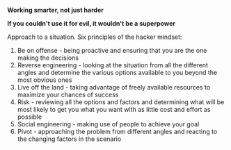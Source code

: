 
**Working smarter, not just harder**

**If you couldn't use it for evil, it wouldn't be a superpower**


Approach to a situation.
 Six principles of the hacker mindset:
 1. Be on offense - being proactive and ensuring that you are the one making the decisions
 2. Reverse engineering - looking at the situation from all the different angles and determine the various options available to you beyond the most obvious ones
 3. Live off the land - taking advantage of freely available resources to maximize your chances of success
 4. Risk - reviewing all the options and factors and determining what will be most likely to get you what you want with as little cost and effort as possible
 5. Social engineering - making use of people to achieve your goal
 6. Pivot - approaching the problem from different angles and reacting to the changing factors in the scenario

